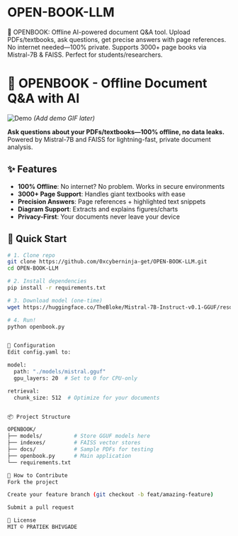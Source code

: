 # OPEN-BOOK-LLM
📖 OPENBOOK: Offline AI-powered document Q&amp;A tool. Upload PDFs/textbooks, ask questions, get precise answers with page references. No internet needed—100% private. Supports 3000+ page books via Mistral-7B &amp; FAISS. Perfect for students/researchers.  


# 📖 OPENBOOK - Offline Document Q&A with AI

![Demo](demo.gif) *(Add demo GIF later)*

**Ask questions about your PDFs/textbooks—100% offline, no data leaks.** Powered by Mistral-7B and FAISS for lightning-fast, private document analysis.

## ✨ Features

- **100% Offline**: No internet? No problem. Works in secure environments
- **3000+ Page Support**: Handles giant textbooks with ease
- **Precision Answers**: Page references + highlighted text snippets
- **Diagram Support**: Extracts and explains figures/charts
- **Privacy-First**: Your documents never leave your device

## 🚀 Quick Start

```bash
# 1. Clone repo
git clone https://github.com/0xcyberninja-get/OPEN-BOOK-LLM.git
cd OPEN-BOOK-LLM

# 2. Install dependencies
pip install -r requirements.txt

# 3. Download model (one-time)
wget https://huggingface.co/TheBloke/Mistral-7B-Instruct-v0.1-GGUF/resolve/main/mistral-7b-instruct-v0.1.Q4_K_M.gguf -O models/mistral.gguf

# 4. Run!
python openbook.py


🔧 Configuration
Edit config.yaml to:

model:
  path: "./models/mistral.gguf"
  gpu_layers: 20  # Set to 0 for CPU-only

retrieval:
  chunk_size: 512  # Optimize for your documents


📦 Project Structure

OPENBOOK/
├── models/          # Store GGUF models here
├── indexes/         # FAISS vector stores
├── docs/            # Sample PDFs for testing
├── openbook.py      # Main application
└── requirements.txt

🤝 How to Contribute
Fork the project

Create your feature branch (git checkout -b feat/amazing-feature)

Submit a pull request

📜 License
MIT © PRATIEK BHIVGADE 
